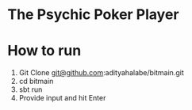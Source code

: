 # The Psychic Poker Player

How to run
================================
   1. Git Clone git@github.com:adityahalabe/bitmain.git
   2. cd bitmain
   3. sbt run
   4. Provide input and hit Enter